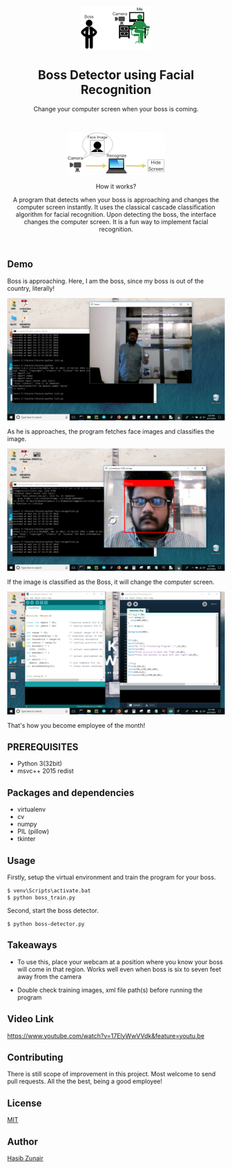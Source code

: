  
<p align="center">
  <a href="#"><img src="https://github.com/hasibzunair/boss-detector/blob/master/demo%20pictures/strategy.png" height=100/></a>
</p>

<h1 align="center">
  Boss Detector using Facial Recognition
</h1>
<p align="center">
  Change your computer screen when your boss is coming.
</p>
<br/>

<p align="center">
  <a href="#"><img src="https://github.com/hasibzunair/boss-detector/blob/master/demo%20pictures/process.png" height=100/></a>
</p>
<p align="center">
  How it works?
</p>
<p align="center">
  A program that detects when your boss is approaching and changes the computer screen instantly. It uses the classical cascade classification algorithm for facial recognition. Upon detecting the boss, the interface changes the computer screen. It is a fun way to implement facial recognition.
</p>
<br/>







## Demo

Boss is approaching. Here, I am the boss, since my boss is out of the country, literally!

![alt text center](https://github.com/hasibzunair/boss-detector/blob/master/demo%20pictures/boss_is_nearby.png)

As he is approaches, the program fetches face images and classifies the image.

![alt text](https://github.com/hasibzunair/boss-detector/blob/master/demo%20pictures/boss_face_classified.png)

If the image is classified as the Boss, it will change the computer screen.

![alt text](https://github.com/hasibzunair/boss-detector/blob/master/demo%20pictures/fake-screen.png)

That's how you become employee of the month!

## PREREQUISITES
- Python 3(32bit)
- msvc++ 2015 redist

## Packages and dependencies
* virtualenv
* cv
* numpy
* PIL (pillow)
* tkinter

## Usage

Firstly, setup the virtual environment and train the program for your boss.
```
$ venv\Scripts\activate.bat
$ python boss_train.py
```
Second, start the boss detector.
```
$ python boss-detector.py
```
## Takeaways

* To use this, place your webcam at a position where you know your boss will come in that region. Works well even when boss is six to seven feet away from the camera

* Double check training images, xml file path(s) before running the program

## Video Link 
https://www.youtube.com/watch?v=17ElyWwVVdk&feature=youtu.be

## Contributing
There is still scope of improvement in this project. Most welcome to send pull requests. All the the best, being a good employee!
## License
[MIT](https://github.com/hasibzunair/boss-detector/blob/master/LICENSE)

## Author
[Hasib Zunair](http://hasibzunair.github.io/)

